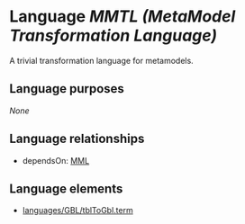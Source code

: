 # Language _MMTL (MetaModel Transformation Language)_
A trivial transformation language for metamodels.

## Language purposes
_None_

## Language relationships
* dependsOn: [MML](http://softlang.github.io/yas/languages/mml.html)

## Language elements
* [languages/GBL/tblToGbl.term](https://github.com/softlang/yas/blob/master/languages/GBL/tblToGbl.term)

